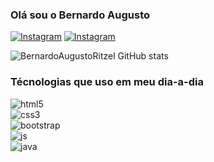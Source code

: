 ### Olá sou o Bernardo Augusto 

[![Instagram](https://img.shields.io/badge/Instagram-E4405F?style=for-the-badge&logo=instagram&logoColor=white)](https://www.instagram.com/accounts/onetap/?next=%2F)
[![Instagram](https://img.shields.io/badge/LinkedIn-0077B5?style=for-the-badge&logo=linkedin&logoColor=white)](https://www.linkedin.com/in/bernardo-mattos-08868220b/)

![BernardoAugustoRitzel GitHub stats](https://github-readme-stats.vercel.app/api?username=BernardoAugustoRitzel&show_icons=true&theme=dark)

### Técnologias que uso em meu dia-a-dia

<div>
    <img src="https://img.shields.io/badge/HTML5-E34F26?style=for-the-badge&logo=html5&logoColor=white" alt="html5">
</div>

<div>
    <img src="https://img.shields.io/badge/CSS3-1572B6?style=for-the-badge&logo=css3&logoColor=white" alt="css3">
</div>

<div>
    <img src="https://img.shields.io/badge/Bootstrap-563D7C?style=for-the-badge&logo=bootstrap&logoColor=white" alt="bootstrap">
</div>


<div>
    <img src="https://img.shields.io/badge/JavaScript-F7DF1E?style=for-the-badge&logo=javascript&logoColor=black" alt="js">
</div>

<div>
    <img src="https://img.shields.io/badge/Java-ED8B00?style=for-the-badge&logo=java&logoColor=white" alt="java">
</div>
